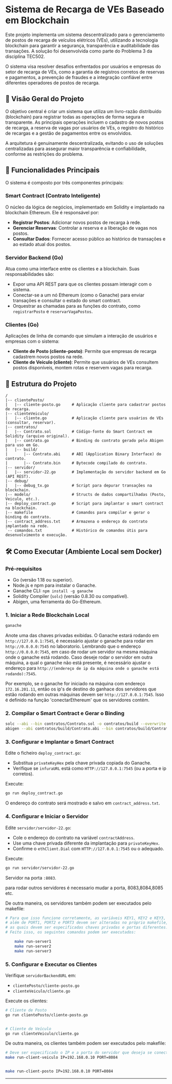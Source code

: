 # Sistema de Recarga de VEs Baseado em Blockchain

Este projeto implementa um sistema descentralizado para o gerenciamento de postos de recarga de veículos elétricos (VEs), utilizando a tecnologia blockchain para garantir a segurança, transparência e auditabilidade das transações. A solução foi desenvolvida como parte do Problema 3 da disciplina TEC502.

O sistema visa resolver desafios enfrentados por usuários e empresas do setor de recarga de VEs, como a garantia de registros corretos de reservas e pagamentos, a prevenção de fraudes e a integração confiável entre diferentes operadores de postos de recarga.

## 📍 Visão Geral do Projeto

O objetivo central é criar um sistema que utiliza um livro-razão distribuído (blockchain) para registrar todas as operações de forma segura e transparente. As principais operações incluem o cadastro de novos postos de recarga, a reserva de vagas por usuários de VEs, o registro do histórico de recargas e a gestão de pagamentos entre os envolvidos.

A arquitetura é genuinamente descentralizada, evitando o uso de soluções centralizadas para assegurar maior transparência e confiabilidade, conforme as restrições do problema.

## 🚀 Funcionalidades Principais

O sistema é composto por três componentes principais:

### Smart Contract (Contrato Inteligente)

O núcleo da lógica de negócios, implementado em Solidity e implantado na blockchain Ethereum. Ele é responsável por:

- **Registrar Postos**: Adicionar novos postos de recarga à rede.
- **Gerenciar Reservas**: Controlar a reserva e a liberação de vagas nos postos.
- **Consultar Dados**: Fornecer acesso público ao histórico de transações e ao estado atual dos postos.

### Servidor Backend (Go)

Atua como uma interface entre os clientes e a blockchain. Suas responsabilidades são:

- Expor uma API REST para que os clientes possam interagir com o sistema.
- Conectar-se a um nó Ethereum (como o Ganache) para enviar transações e consultar o estado do smart contract.
- Orquestrar as chamadas para as funções do contrato, como `registrarPosto` e `reservarVagaPostos`.

### Clientes (Go)

Aplicações de linha de comando que simulam a interação de usuários e empresas com o sistema:

- **Cliente de Posto (cliente-posto)**: Permite que empresas de recarga cadastrem novos postos na rede.
- **Cliente de Veículo (cliente)**: Permite que usuários de VEs consultem postos disponíveis, montem rotas e reservem vagas para recarga.

## 📁 Estrutura do Projeto

```
/
|-- clientePosto/
|   |-- cliente-posto.go     # Aplicação cliente para cadastrar postos de recarga.
|-- clienteVeiculo/
|   |-- cliente.go           # Aplicação cliente para usuários de VEs (consultar, reservar).
|-- contratos/
|   |-- Contrato.sol         # Código-fonte do Smart Contract em Solidity (arquivo original).
|   |-- contrato.go          # Binding do contrato gerado pelo Abigen para uso em Go.
|   |-- build/
|       |-- Contrato.abi     # ABI (Application Binary Interface) do contrato.
|       |-- Contrato.bin     # Bytecode compilado do contrato.
|-- servidor/
|   |-- servidor-22.go       # Implementação do servidor backend em Go (API REST).
|-- debug/
|   |-- debug_tx.go          # Script para depurar transações na blockchain.
|-- modelo/                  # Structs de dados compartilhadas (Posto, Veiculo, etc.).
|-- deploy_contract.go       # Script para implantar o smart contract na blockchain.
|-- makefile                 # Comandos para compilar e gerar o binding do contrato.
|-- contract_address.txt     # Armazena o endereço do contrato implantado na rede.
`-- comandos.txt             # Histórico de comandos útis para desenvolvimento e execução.
```

## 🛠️ Como Executar (Ambiente Local sem Docker)

### Pré-requisitos

- Go (versão 1.18 ou superior).
- Node.js e npm para instalar o Ganache.
- Ganache CLI: `npm install -g ganache`
- Solidity Compiler (`solc`) (versão 0.8.30 ou compatível).
- Abigen, uma ferramenta do Go-Ethereum.

### 1. Iniciar a Rede Blockchain Local

```bash
ganache
```

Anote uma das chaves privadas exibidas. O Ganache estará rodando em `http://127.0.0.1:7545`, é necessário ajustar o ganache para rodar em `http://0.0.0.0:7545` no laboratorio. Lembrando que o endereço `http://0.0.0.0:7545`, em caso de rodar um servidor na mesma máquina onde o ganache está rodando. Caso deseje rodar o servidor em outra máquina, a qual o ganache não está presente, é necessário ajustar o endereço para `http://(endereço de ip da máquina onde o ganache está rodando):7545`.

Por exemplo, se o ganache for iniciado na máquina com endereço `172.16.201.11`, então os ip's de destino do ganhace dos servidores que estão rodando em outras máquinas devem ser 
`http://127.0.0.1:7545`. Isso é definido na função 'conectarEthereum' que os servidores contém.

### 2. Compilar o Smart Contract e Gerar o Binding

```bash
solc --abi --bin contratos/Contrato.sol -o contratos/build --overwrite --evm-version london
abigen --abi contratos/build/Contrato.abi --bin contratos/build/Contrato.bin --pkg contratos --out contratos/contrato.go
```

### 3. Configurar e Implantar o Smart Contract

Edite o ficheiro `deploy_contract.go`:

- Substitua `privateKeyHex` pela chave privada copiada do Ganache.
- Verifique se `infuraURL` está como `HTTP://127.0.0.1:7545` (ou a porta e ip corretos).

Execute:

```bash
go run deploy_contract.go
```

O endereço do contrato será mostrado e salvo em `contract_address.txt`.

### 4. Configurar e Iniciar o Servidor

Edite `servidor/servidor-22.go`:

- Cole o endereço do contrato na variável `contractAddress`.
- Use uma chave privada diferente da implantação para `privateKeyHex`.
- Confirme o `ethClient.Dial` com `HTTP://127.0.0.1:7545` ou o adequado.

Execute:

```bash
go run servidor/servidor-22.go
```

Servidor na porta `:8083`.

para rodar outros servidores é necessario mudar a porta, 8083,8084,8085 etc.

De outra maneira, os servidores também podem ser executados pelo makefile:
```bash
# Para que isso funcione corretamente, as variáveis KEY1, KEY2 e KEY3,
# além de PORT1, PORT2 e PORT3 devem ser alteradas no próprio makefile,
# as quais devem ser especificadas chaves privadas e portas diferentes.
# Feito isso, os seguintes comandos podem ser executados:

    make run-server1
    make run-server2
    make run-server3
```

### 5. Configurar e Executar os Clientes

Verifique `servidorBackendURL` em:

- `clientePosto/cliente-posto.go`
- `clienteVeiculo/cliente.go`

Execute os clientes:

```bash
# Cliente de Posto
go run clientePosto/cliente-posto.go


# Cliente de Veículo
go run clienteVeiculo/cliente.go
```
 De outra maneira, os clientes também podem ser executados pelo makefile:
```bash
# Deve ser especificado o IP e a porta do servidor que deseja se conectar.
make run-client-veiculo IP=192.168.0.10 PORT=8084 


make run-client-posto IP=192.168.0.10 PORT=8084
```

---



